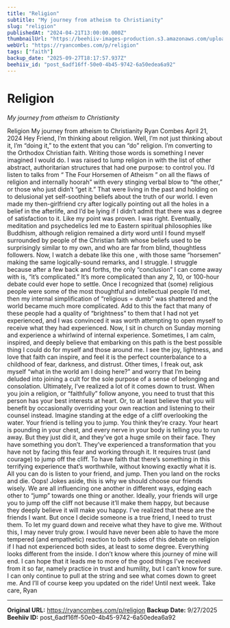 ```yaml
---
title: "Religion"
subtitle: "My journey from atheism to Christianity"
slug: "religion"
publishedAt: "2024-04-21T13:00:00.000Z"
thumbnailUrl: "https://beehiiv-images-production.s3.amazonaws.com/uploads/asset/file/5d5a35d4-cd3e-42ce-b8df-c7ff62adc9de/josh-applegate-g0WjhnQRTa8-unsplash.jpg?t=1713639631"
webUrl: "https://ryancombes.com/p/religion"
tags: ["faith"]
backup_date: "2025-09-27T18:17:57.937Z"
beehiiv_id: "post_6adf16ff-50e0-4b45-9742-6a50edea6a92"
---
```


# Religion

*My journey from atheism to Christianity*



Religion My journey from atheism to Christianity Ryan Combes April 21, 2024 Hey Friend, I’m thinking about religion. Well, I’m not just thinking about it, I’m “doing it,” to the extent that you can “do” religion. I’m converting to the Orthodox Christian faith. Writing those words is something I never imagined I would do. I was raised to lump religion in with the list of other abstract, authoritarian structures that had one purpose: to control you. I’d listen to talks from “ The Four Horsemen of Atheism ” on all the flaws of religion and internally hoorah” with every stinging verbal blow to “the other,” or those who just didn’t “get it.” That were living in the past and holding on to delusional yet self-soothing beliefs about the truth of our world. I even made my then-girlfriend cry after logically pointing out all the holes in a belief in the afterlife, and I’d be lying if I didn’t admit that there was a degree of satisfaction to it. Like my point was proven. I was right. Eventually, meditation and psychedelics led me to Eastern spiritual philosophies like Buddhism, although religion remained a dirty word until I found myself surrounded by people of the Christian faith whose beliefs used to be surprisingly similar to my own, and who are far from blind, thoughtless followers. Now, I watch a debate like this one , with those same “horsemen” making the same logically-sound remarks, and I struggle. I struggle because after a few back and forths, the only “conclusion” I can come away with is, “it’s complicated.” It’s more complicated than any 2, 10, or 100-hour debate could ever hope to settle. Once I recognized that (some) religious people were some of the most thoughtful and intellectual people I’d met, then my internal simplification of “religious = dumb” was shattered and the world became much more complicated. Add to this the fact that many of these people had a quality of “brightness” to them that I had not yet experienced, and I was convinced it was worth attempting to open myself to receive what they had experienced. Now, I sit in church on Sunday morning and experience a whirlwind of internal experience. Sometimes, I am calm, inspired, and deeply believe that embarking on this path is the best possible thing I could do for myself and those around me. I see the joy, lightness, and love that faith can inspire, and feel it is the perfect counterbalance to a childhood of fear, darkness, and distrust. Other times, I freak out, ask myself “what in the world am I doing here?” and worry that I’m being deluded into joining a cult for the sole purpose of a sense of belonging and consolation. Ultimately, I’ve realized a lot of it comes down to trust. When you join a religion, or “faithfully” follow anyone, you need to trust that this person has your best interests at heart. Or, to at least believe that you will benefit by occasionally overriding your own reaction and listening to their counsel instead. Imagine standing at the edge of a cliff overlooking the water. Your friend is telling you to jump. You think they’re crazy. Your heart is pounding in your chest, and every nerve in your body is telling you to run away. But they just did it, and they’ve got a huge smile on their face. They have something you don’t. They’ve experienced a transformation that you have not by facing this fear and working through it. It requires trust (and courage) to jump off the cliff. To have faith that there’s something in this terrifying experience that’s worthwhile, without knowing exactly what it is. All you can do is listen to your friend, and jump. Then you land on the rocks and die. Oops! Jokes aside, this is why we should choose our friends wisely. We are all influencing one another in different ways, edging each other to “jump” towards one thing or another. Ideally, your friends will urge you to jump off the cliff not because it’ll make them happy, but because they deeply believe it will make you happy. I’ve realized that these are the friends I want. But once I decide someone is a true friend, I need to trust them. To let my guard down and receive what they have to give me. Without this, I may never truly grow. I would have never been able to have the more tempered (and empathetic) reaction to both sides of this debate on religion if I had not experienced both sides, at least to some degree. Everything looks different from the inside. I don’t know where this journey of mine will end. I can hope that it leads me to more of the good things I’ve received from it so far, namely practice in trust and humility, but I can’t know for sure. I can only continue to pull at the string and see what comes down to greet me. And I’ll of course keep you updated on the ride! Until next week. Take care, Ryan

---

**Original URL:** https://ryancombes.com/p/religion
**Backup Date:** 9/27/2025
**Beehiiv ID:** post_6adf16ff-50e0-4b45-9742-6a50edea6a92
